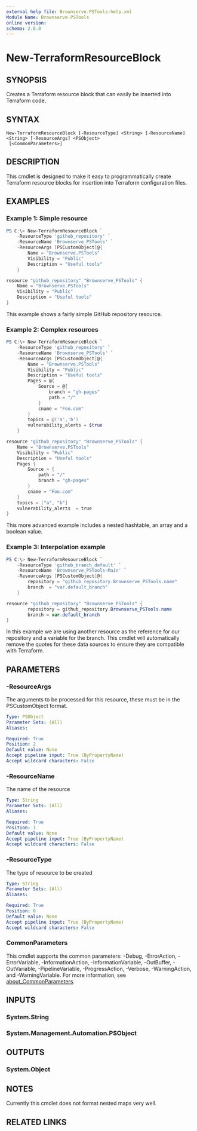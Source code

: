 ```yaml
---
external help file: Brownserve.PSTools-help.xml
Module Name: Brownserve.PSTools
online version:
schema: 2.0.0
---
```


# New-TerraformResourceBlock

## SYNOPSIS

Creates a Terraform resource block that can easily be inserted into Terraform code.

## SYNTAX

```text
New-TerraformResourceBlock [-ResourceType] <String> [-ResourceName] <String> [-ResourceArgs] <PSObject>
 [<CommonParameters>]
```

## DESCRIPTION

This cmdlet is designed to make it easy to programmatically create Terraform resource blocks for insertion into Terraform configuration files.

## EXAMPLES

### Example 1: Simple resource

```powershell
PS C:\> New-TerraformResourceBlock `
    -ResourceType 'github_repository' `
    -ResourceName 'Brownserve_PSTools' `
    -ResourceArgs [PSCustomObject]@{
        Name = "Brownserve.PSTools"
        Visibility = "Public"
        Description = "Useful tools"
    }

resource "github_repository" "Brownserve_PSTools" {
    Name = "Brownserve.PSTools" 
    Visibility = "Public"
    Description = "Useful tools"
}
```

This example shows a fairly simple GitHub repository resource.

### Example 2: Complex resources

```powershell
PS C:\> New-TerraformResourceBlock `
    -ResourceType 'github_repository' `
    -ResourceName 'Brownserve_PSTools' `
    -ResourceArgs [PSCustomObject]@{
        Name = "Brownserve.PSTools"
        Visibility = "Public"
        Description = "Useful tools"
        Pages = @{
            Source = @{
                branch = "gh-pages"
                path = "/"
            }
            cname = "Foo.com"
        }
        topics = @('a','b')
        vulnerability_alerts = $true
    }

resource "github_repository" "Brownserve_PSTools" {
    Name = "Brownserve.PSTools"
    Visibility = "Public"
    Description = "Useful tools"
    Pages {   
        Source = {
            path = "/"
            branch = "gh-pages"
        }
        cname = "Foo.com"
    }
    topics = ["a", "b"]
    vulnerability_alerts  = true
}
```

This more advanced example includes a nested hashtable, an array and a boolean value.

### Example 3: Interpolation example

```powershell
PS C:\> New-TerraformResourceBlock `
    -ResourceType 'github_branch_default' `
    -ResourceName 'Brownserve_PSTools-Main' `
    -ResourceArgs [PSCustomObject]@{
        repository = "github_repository.Brownserve_PSTools.name"
        branch  = "var.default_branch"
    }

resource "github_repository" "Brownserve_PSTools" {
        repository = github_repository.Brownserve_PSTools.name
        branch = var.default_branch
}
```

In this example we are using another resource as the reference for our repository and a variable for the branch.
This cmdlet will automatically remove the quotes for these data sources to ensure they are compatible with Terraform.

## PARAMETERS

### -ResourceArgs

The arguments to be processed for this resource, these must be in the PSCustomObject format.

```yaml
Type: PSObject
Parameter Sets: (All)
Aliases:

Required: True
Position: 2
Default value: None
Accept pipeline input: True (ByPropertyName)
Accept wildcard characters: False
```

### -ResourceName

The name of the resource

```yaml
Type: String
Parameter Sets: (All)
Aliases:

Required: True
Position: 1
Default value: None
Accept pipeline input: True (ByPropertyName)
Accept wildcard characters: False
```

### -ResourceType

The type of resource to be created

```yaml
Type: String
Parameter Sets: (All)
Aliases:

Required: True
Position: 0
Default value: None
Accept pipeline input: True (ByPropertyName)
Accept wildcard characters: False
```

### CommonParameters

This cmdlet supports the common parameters: -Debug, -ErrorAction, -ErrorVariable, -InformationAction, -InformationVariable, -OutBuffer, -OutVariable, -PipelineVariable, -ProgressAction, -Verbose, -WarningAction, and -WarningVariable. For more information, see [about_CommonParameters](http://go.microsoft.com/fwlink/?LinkID=113216).

## INPUTS

### System.String

### System.Management.Automation.PSObject

## OUTPUTS

### System.Object

## NOTES

Currently this cmdlet does not format nested maps very well.

## RELATED LINKS
